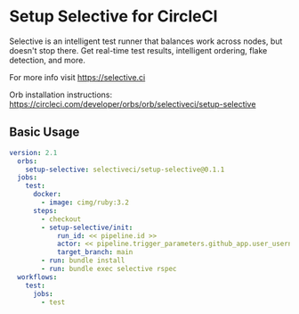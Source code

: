 # Setup Selective for CircleCI

Selective is an intelligent test runner that balances work across nodes, but doesn't stop there. Get real-time test results, intelligent ordering, flake detection, and more.

For more info visit https://selective.ci

Orb installation instructions: https://circleci.com/developer/orbs/orb/selectiveci/setup-selective

## Basic Usage

```yaml
version: 2.1
  orbs:
    setup-selective: selectiveci/setup-selective@0.1.1
  jobs:
    test:
      docker:
        - image: cimg/ruby:3.2
      steps:
        - checkout
        - setup-selective/init:
            run_id: << pipeline.id >>
            actor: << pipeline.trigger_parameters.github_app.user_username >>
            target_branch: main
        - run: bundle install
        - run: bundle exec selective rspec
  workflows:
    test:
      jobs:
        - test
```
